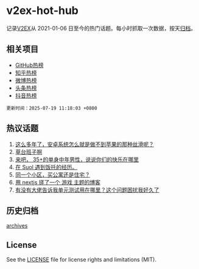 # v2ex-hot-hub

 记录[V2EX](https://www.v2ex.com/)从 2021-01-06 日至今的热门话题。每小时抓取一次数据，按天[归档](archives)。
 
 ## 相关项目

- [GitHub热榜](https://github.com/lonnyzhang423/github-hot-hub)
- [知乎热榜](https://github.com/lonnyzhang423/zhihu-hot-hub)
- [微博热榜](https://github.com/lonnyzhang423/weibo-hot-hub)
- [头条热榜](https://github.com/lonnyzhang423/toutiao-hot-hub)
- [抖音热榜](https://github.com/lonnyzhang423/douyin-hot-hub)


 `更新时间：2025-07-19 11:18:03 +0800`

## 热议话题

1. [这么多年了，安卓系统怎么就是做不到苹果的那种丝滑呢？](https://www.v2ex.com/t/1146072)
1. [草台班子啊](https://www.v2ex.com/t/1146170)
1. [来吧， 35+的单身中年男性，说说你们的快乐在哪里](https://www.v2ex.com/t/1146254)
1. [在 Suol 遇到饭托的经历。](https://www.v2ex.com/t/1146091)
1. [同一个小区，买公寓还是住宅？](https://www.v2ex.com/t/1146140)
1. [用 nextjs 搓了一个 游戏 主题的博客](https://www.v2ex.com/t/1146080)
1. [有没有大佬告诉我单元测试用在哪里？这个问题困扰我好久了](https://www.v2ex.com/t/1146114)

## 历史归档

[archives](archives)

## License

See the [LICENSE](LICENSE) file for license rights and limitations (MIT).
